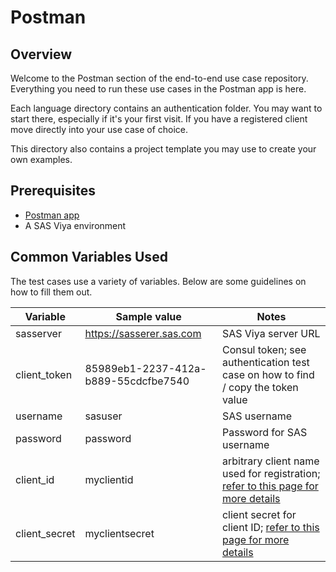 # Postman

## Overview

Welcome to the Postman section of the end-to-end use case repository. Everything you need to run these use cases in the Postman app is here.

Each language directory contains an authentication folder. You may want to start there, especially if it's your first visit. If you have a registered client move directly into your use case of choice.

This directory also contains a project template you may use to create your own examples.

## Prerequisites

- [Postman app](https://www.postman.com/)
- A SAS Viya environment

## Common Variables Used
The test cases use a variety of variables. Below are some guidelines on how to fill them out.

| Variable | Sample value | Notes |
| ---------- | ----------- | ----------- |
| sasserver | https://sasserer.sas.com | SAS Viya server URL |
| client_token | 85989eb1-2237-412a-b889-55cdcfbe7540 | Consul token; see authentication test case on how to find / copy the token value |
| username | sasuser | SAS username |
| password | password | Password for SAS username |
| client_id | myclientid | arbitrary client name used for registration; [refer to this page for more details](https://www.oauth.com/oauth2-servers/client-registration/client-id-secret/) |
| client_secret | myclientsecret | client secret for client ID; [refer to this page for more details](https://www.oauth.com/oauth2-servers/client-registration/client-id-secret/)